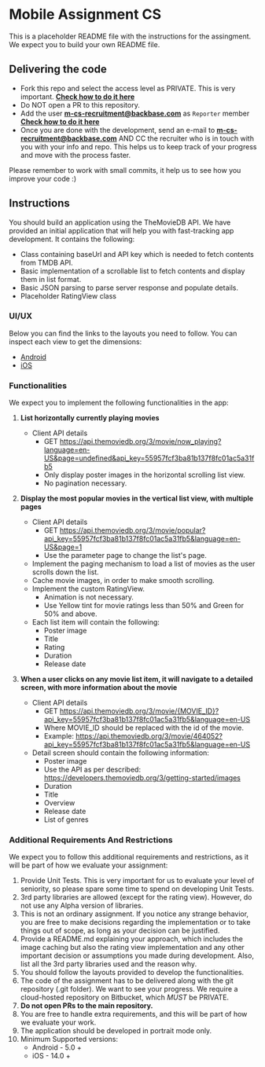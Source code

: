 # Mobile Assignment CS
This is a placeholder README file with the instructions for the assingment. We expect you to build your own README file.

## Delivering the code
* Fork this repo and select the access level as PRIVATE. This is very important. **[Check how to do it here](https://docs.gitlab.com/ee////user/project/working_with_projects.html#fork-a-project)**
* Do NOT open a PR to this repository.
* Add the user **m-cs-recruitment@backbase.com** as `Reporter` member **[Check how to do it here](https://docs.gitlab.com/ee/user/project/members/#add-a-user)**
* Once you are done with the development, send an e-mail to **m-cs-recruitment@backbase.com** AND CC the recruiter who is in touch with you with your info and repo. This helps us to keep track of your progress and move with the process faster.

Please remember to work with small commits, it help us to see how you improve your code :)

## Instructions

You should build an application using the TheMovieDB API. We have provided an initial application that will help you with fast-tracking app development. It contains the following:

* Class containing baseUrl and API key which is needed to fetch contents from TMDB API.
* Basic implementation of a scrollable list to fetch contents and display them in list format.
* Basic JSON parsing to parse server response and populate details.
* Placeholder RatingView class

### UI/UX
Below you can find the links to the layouts you need to follow. You can inspect each view to get the dimensions:

* [Android](https://app.abstract.com/share/0c431216-05c1-45d7-8304-f9e6566276bf)
* [iOS](https://app.abstract.com/share/8cb87be4-4250-45e0-9066-abcdf4d5dd79)

### Functionalities
We expect you to implement the following functionalities in the app:

1. **List horizontally currently playing movies**
	* Client API details 
		* GET https://api.themoviedb.org/3/movie/now_playing?language=en-US&page=undefined&api_key=55957fcf3ba81b137f8fc01ac5a31fb5
		* Only display poster images in the horizontal scrolling list view.
		* No pagination necessary.
	
2. **Display the most popular movies in the vertical list view, with multiple pages**
	* Client API details  
		* GET https://api.themoviedb.org/3/movie/popular?api_key=55957fcf3ba81b137f8fc01ac5a31fb5&language=en-US&page=1
		* Use the parameter page to change the list's page.
	* Implement the paging mechanism to load a list of movies as the user scrolls down the list.
	* Cache movie images, in order to make smooth scrolling.
	* Implement the custom RatingView.
		* Animation is not necessary.
		* Use Yellow tint for movie ratings less than 50% and Green for 50% and above.
	* Each list item will contain the following:
		* Poster image
		* Title
		* Rating
		* Duration
		* Release date
	
3. **When a user clicks on any movie list item, it will navigate to a detailed screen, with more information about the movie**
	* Client API details 
		* GET https://api.themoviedb.org/3/movie/{MOVIE_ID}?api_key=55957fcf3ba81b137f8fc01ac5a31fb5&language=en-US
		* Where MOVIE_ID should be replaced with the id of the movie.
		* Example: https://api.themoviedb.org/3/movie/464052?api_key=55957fcf3ba81b137f8fc01ac5a31fb5&language=en-US
	* Detail screen should contain the following information:
		* Poster image 
		* Use the API as per described: https://developers.themoviedb.org/3/getting-started/images
		* Duration
		* Title
		* Overview
		* Release date
		* List of genres
	
### Additional Requirements And Restrictions
We expect you to follow this additional requirements and restrictions, as it will be part of how we evaluate your assignment:

1. Provide Unit Tests. This is very important for us to evaluate your level of seniority, so please spare some time to spend on developing Unit Tests.
2. 3rd party libraries are allowed (except for the rating view). However, do not use any Alpha version of libraries.
3. This is not an ordinary assignment. If you notice any strange behavior, you are free to make decisions regarding the implementation or to take things out of scope, as long as your decision can be justified.
4. Provide a README.md explaining your approach, which includes the image caching but also the rating view implementation and any other important decision or assumptions you made during development. Also, list all the 3rd party libraries used and the reason why.
5. You should follow the layouts provided to develop the functionalities.
6. The code of the assignment has to be delivered along with the git repository (.git folder). We want to see your progress. We require a cloud-hosted repository on Bitbucket, which *MUST* be PRIVATE.
7. **Do not open PRs to the main repository.**
8. You are free to handle extra requirements, and this will be part of how we evaluate your work.
7. The application should be developed in portrait mode only.
9. Minimum Supported versions:
	* Android - 5.0 +
	* iOS - 14.0 +
